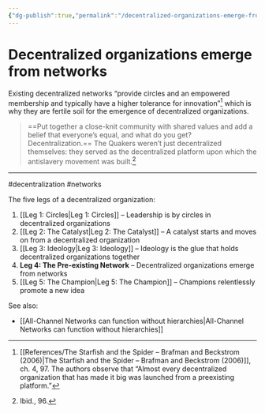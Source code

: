 ```yaml
---
{"dg-publish":true,"permalink":"/decentralized-organizations-emerge-from-networks/"}
---
```



# Decentralized organizations emerge from networks

Existing decentralized networks “provide circles and an empowered membership and typically have a higher tolerance for innovation”[^1] which is why they are fertile soil for the emergence of decentralized organizations.

> ==Put together a close-knit community with shared values and add a belief that everyone’s equal, and what do you get? Decentralization.== The Quakers weren’t just decentralized themselves: they served as the decentralized platform upon which the antislavery movement was built.[^2]


---
#decentralization #networks 

The five legs of a decentralized organization:

1. [[Leg 1: Circles\|Leg 1: Circles]] – Leadership is by circles in decentralized organizations
2. [[Leg 2: The Catalyst\|Leg 2: The Catalyst]] – A catalyst starts and moves on from a decentralized organization
3. [[Leg 3: Ideology\|Leg 3: Ideology]] – Ideology is the glue that holds decentralized organizations together
4. **Leg 4: The Pre-existing Network** – Decentralized organizations emerge from networks
5. [[Leg 5: The Champion\|Leg 5: The Champion]] – Champions relentlessly promote a new idea


See also:
- [[All-Channel Networks can function without hierarchies\|All-Channel Networks can function without hierarchies]]

[^1]: [[References/The Starfish and the Spider – Brafman and Beckstrom (2006)\|The Starfish and the Spider – Brafman and Beckstrom (2006)]], ch. 4, 97. The authors observe that “Almost every decentralized organization that has made it big was launched from a preexisting platform.”
[^2]: Ibid., 96.